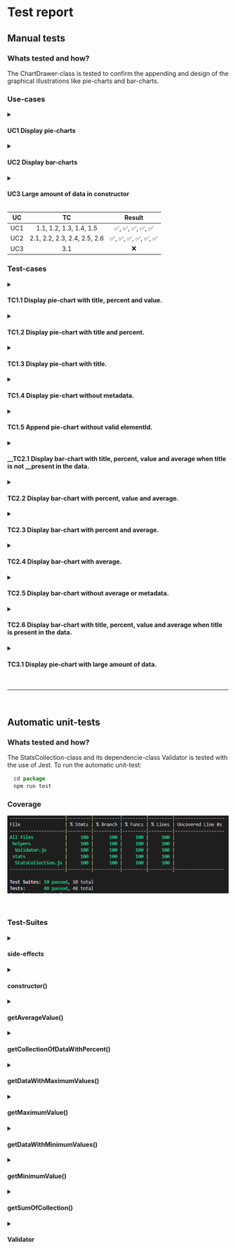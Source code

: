 # Test report

## Manual tests

### __Whats tested and how?__

The ChartDrawer-class is tested to confirm the appending and design of the graphical illustrations like pie-charts and bar-charts.

### __Use-cases__

<details>

<summary>

#### __UC1 Display pie-charts__

</summary>

__Precondition:__ Package is installed, all sections in `./test-app/src/js/index.js` is commented out, the `import` of the `ChartDrawer` on line 1 has been uncommented, also the script `npm run dev` has been entered at the location `./test-app`.

__Postcondition:__ The pie-charts are displayed in the browser except for the last pie-chart as no DOM element is being found.

### Mainscenario
1. As a developer I uncomment the section `[UC 1] Display pie-charts.` in `./test-app/src/js/index.js` and save the file.
2. I enter the url including the port to display the `index.html` in the browser.
3. The pie-charts are visible in the DOM.

</details>

<details>

<summary>

#### __UC2 Display bar-charts__

</summary>

__Precondition:__ Same as in UC1.

__Postcondition:__ The bar-charts are displayed in the browser with correct metadata.

### Mainscenario
1. As a developer I uncomment the section `[UC 2] Display bar-charts.` in `./test-app/src/js/index.js` and save the file.
2. I enter the url including the port to display the `index.html` in the browser.
3. The bar-charts are visible in the DOM.

</details>

<details>

<summary>

#### __UC3 Large amount of data in constructor__

</summary>

__Precondition:__ Same as in UC1.

__Postcondition:__ Tie pie-chart is displayed with 49 colors.

### Mainscenario
1. As a developer I uncomment the section `[UC 3] Large amount of data in constructor.` in `./test-app/src/js/index.js` and save the file.
2. I enter the url including the port to display the `index.html` in the browser.
3. The bar-charts are visible in the DOM.

</details>

| UC                 |   TC              |  Result                  |
|:------------------:|:-----------------:|:------------------------:|
| UC1                | 1.1, 1.2, 1.3, 1.4, 1.5             | :white_check_mark:, :white_check_mark:, :white_check_mark:, :white_check_mark:, :white_check_mark:       |
| UC2                | 2.1, 2.2, 2.3, 2.4, 2.5, 2.6             | :white_check_mark:, :white_check_mark:, :white_check_mark:, :white_check_mark:, :white_check_mark:, :white_check_mark:       |
| UC3                | 3.1             | :x:       |

### __Test-cases__

<details>

<summary>

#### __TC1.1 Display pie-chart with title, percent and value.__

</summary>

__Use case:__ UC1 Display pie-charts.

__Scenario:__ Visiting the url where the dev-server is running to see the pie-chart with metadata in the DOM.

__Precondition:__ Package is installed, all sections in `./test-app/src/js/index.js` is commented out, the `import` of the `ChartDrawer` on line 1 has been uncommented, also the script `npm run dev` has been entered at the location `./test-app`.

### Input

* As a developer I uncomment line 8, 10 and 12 in the `./test-app/src/js/index.js`.
* I save the file.
* I visit the url where the dev-server is running.

### Output

* The pie-chart is displayed with metadata `title`, `percent` and `value` according to the `data`-object in the `index.js`-file. 

</details>

<details>

<summary>

#### __TC1.2 Display pie-chart with title and percent.__

</summary>

__Use case:__ UC1 Display pie-charts.

__Scenario:__ Visiting the url where the dev-server is running to see the pie-chart with metadata in the DOM.

__Precondition:__ Same as TC1.1.

### Input

* As a developer I uncomment line 8, 10 and 13 in the `./test-app/src/js/index.js`.
* I save the file.
* I visit the url where the dev-server is running.

### Output

* The pie-chart is displayed with metadata `title` and `percent` but NOT `value` according to the `data`-object in the `index.js`-file.  

</details>

<details>

<summary>

#### __TC1.3 Display pie-chart with title.__

</summary>

__Use case:__ UC1 Display pie-charts.

__Scenario:__ Visiting the url where the dev-server is running to see the pie-chart with metadata in the DOM.

__Precondition:__ Same as TC1.1.

### Input

* As a developer I uncomment line 8, 10 and 14 in the `./test-app/src/js/index.js`.
* I save the file.
* I visit the url where the dev-server is running.

### Output

* The pie-chart is displayed with metadata `title` but NOT with `percent` or `value` according to the `data`-object in the `index.js`-file.  

</details>

<details>

<summary>

#### __TC1.4 Display pie-chart without metadata.__

</summary>

__Use case:__ UC1 Display pie-charts.

__Scenario:__ Visiting the url where the dev-server is running to see the pie-chart with metadata in the DOM.

__Precondition:__ Same as TC1.1.

### Input

* As a developer I uncomment line 8, 10 and 15 in the `./test-app/src/js/index.js`.
* I save the file.
* I visit the url where the dev-server is running.

### Output

* The pie-chart is displayed without any meta-data.

</details>

<details>

<summary>

#### __TC1.5 Append pie-chart without valid elementId.__

</summary>

__Use case:__ UC1 Display pie-charts.

__Scenario:__ Visiting the url where the dev-server is running to see the pie-chart with metadata in the DOM.

__Precondition:__ Same as TC1.1.

### Input

* As a developer I uncomment line 8, 10 and 16 in the `./test-app/src/js/index.js`.
* I save the file.
* I visit the url where the dev-server is running.

### Output

* The pie-chart is not displayed in the DOM, but an error-message is logged in the console with the text `No element found in the DOM.`.

</details>

<details>

<summary>

#### __TC2.1 Display bar-chart with title, percent, value and average when title is not __present in the data.

</summary>

__Use case:__ UC2 Display bar-charts.

__Scenario:__ Visiting the url where the dev-server is running to see the pie-chart with metadata in the DOM.

__Precondition:__ Package is installed, all sections in `./test-app/src/js/index.js` is commented out, the `import` of the `ChartDrawer` on line 1 has been uncommented, also the script `npm run dev` has been entered at the location `./test-app`.

### Input

* As a developer I uncomment line 23, 26 and 28 in the `./test-app/src/js/index.js`.
* I save the file.
* I visit the url where the dev-server is running.

### Output

* The bar-chart is displayed with metadata `percent` and `value` according to the `data2`-object in the `index.js`-file, but NOT with `title` as no title-property is in the data. The bar chart also displays a dotted line representing the `average`-value. 

</details>

<details>

<summary>

#### __TC2.2 Display bar-chart with percent, value and average.__

</summary>

__Use case:__ UC2 Display bar-charts.

__Scenario:__ Visiting the url where the dev-server is running to see the pie-chart with metadata in the DOM.

__Precondition:__ Same as TC2.1.

### Input

* As a developer I uncomment line 23, 26 and 29 in the `./test-app/src/js/index.js`.
* I save the file.
* I visit the url where the dev-server is running.

### Output

* The bar-chart is displayed with metadata `percent` and `value` according to the `data2`-object in the `index.js`-file, but NOT with `title`. The bar chart also displays a dotted line representing the `average`-value.

</details>

<details>

<summary>

#### __TC2.3 Display bar-chart with percent and average.__

</summary>

__Use case:__ UC2 Display bar-charts.

__Scenario:__ Visiting the url where the dev-server is running to see the pie-chart with metadata in the DOM.

__Precondition:__ Same as TC2.1.

### Input

* As a developer I uncomment line 23, 26 and 30 in the `./test-app/src/js/index.js`.
* I save the file.
* I visit the url where the dev-server is running.

### Output

* The bar-chart is displayed with metadata `percent` based on the `data2`-object in the `index.js`-file, but NOT with `title` or `value`. The bar chart also displays a dotted line representing the `average`-value.

</details>

<details>

<summary>

#### __TC2.4 Display bar-chart with average.__

</summary>

__Use case:__ UC2 Display bar-charts.

__Scenario:__ Visiting the url where the dev-server is running to see the pie-chart with metadata in the DOM.

__Precondition:__ Same as TC2.1.

### Input

* As a developer I uncomment line 23, 26 and 31 in the `./test-app/src/js/index.js`.
* I save the file.
* I visit the url where the dev-server is running.

### Output

* The bar-chart is displayed without any metadata but displays a dotted line representing the `average`-value.

</details>

<details>

<summary>

#### __TC2.5 Display bar-chart without average or metadata.__

</summary>

__Use case:__ UC2 Display bar-charts.

__Scenario:__ Visiting the url where the dev-server is running to see the pie-chart with metadata in the DOM.

__Precondition:__ Same as TC2.1.

### Input

* As a developer I uncomment line 23, 26 and 32 in the `./test-app/src/js/index.js`.
* I save the file.
* I visit the url where the dev-server is running.

### Output

* The bar-chart is displayed without any metadata and without dotted line for average.

</details>

<details>

<summary>

#### __TC2.6 Display bar-chart with title, percent, value and average when title is present in the data.__

</summary>

__Use case:__ UC2 Display bar-charts.

__Scenario:__ Visiting the url where the dev-server is running to see the pie-chart with metadata in the DOM.

__Precondition:__ Same as TC2.1.

### Input

* As a developer I uncomment line 24, 27 and 33 in the `./test-app/src/js/index.js`.
* I save the file.
* I visit the url where the dev-server is running.

### Output

* The bar-chart is displayed with metadata `percent`, `value` and `title` according to the `data3`-object in the `index.js`-file. The bar chart also displays a dotted line representing the `average`-value.

</details>

<details>

<summary>

#### __TC3.1 Display pie-chart with large amount of data.__

</summary>

__Use case:__ UC3 Large amount of data in constructor.

__Scenario:__ Visiting the url where the dev-server is running to see the pie-chart with metadata in the DOM.

__Precondition:__ Package is installed, all sections in `./test-app/src/js/index.js` is commented out, the `import` of the `ChartDrawer` on line 1 has been uncommented, also the script `npm run dev` has been entered at the location `./test-app`.

### Input

* As a developer I uncomment line 39, 41 and 42 in the `./test-app/src/js/index.js`.
* I save the file.
* I visit the url where the dev-server is running.

### Output

* The pie-chart is displayed with 49 colors representing the data in the `data3`-object. 

</details>

<br>

<hr>

<br>

## Automatic unit-tests

### Whats tested and how?

The StatsCollection-class and its dependencie-class Validator is tested with the use of Jest.
To run the automatic unit-test:

```javascript
  cd package
  npm run test
```

### __Coverage__

![Coverage](coverage.png)

<br>

### __Test-Suites__

<details>

<summary>

#### side-effects

</summary>

```javascript
describe('side-effects', () => {
  describe('get data', () => {
    it('accessing collectionOfData-property should return a copy of the original data', () => {
      const data = [10, 12]
      const statsCollection = new StatsCollection(data)
      expect(statsCollection.collectionOfData).not.toBe(data)
    })
  })
})
```

</details>

<details>

<summary>

#### constructor()

</summary>

```javascript
describe('instance', () => {
  describe('create instance', () => {
    it(`passing [{ value: 25 }, 20, { value: 13 }] should throw TypeError with the custom message '${ERROR_MESSAGE_NOT_VALID_COLLECTION}'`, () => {
      const data = [{ value: 25 }, 20, { value: 13 }]

      expect(() => {
        const statsCollection = new StatsCollection(data)
      }).toThrow(new TypeError(ERROR_MESSAGE_NOT_VALID_COLLECTION))
    })

    it(`passing [{ name: 'Ada' }, { value: 13 }] should throw TypeError with the custom message '${ERROR_MESSAGE_NOT_VALID_COLLECTION}'`, () => {
      const data = [{ name: 'Ada' }, { value: 13 }]

      expect(() => {
        const statsCollection = new StatsCollection(data)
      }).toThrow(new TypeError(ERROR_MESSAGE_NOT_VALID_COLLECTION))
    })

    it(`passing [20, '13'] should throw TypeError with the custom message '${ERROR_MESSAGE_NOT_VALID_COLLECTION}'`, () => {
      const data = [20, '13']

      expect(() => {
        const statsCollection = new StatsCollection(data)
      }).toThrow(new TypeError(ERROR_MESSAGE_NOT_VALID_COLLECTION))
    })

    it(`passing 20 should throw TypeError with the custom message '${ERROR_MESSAGE_NOT_VALID_COLLECTION}'`, () => {
      const data = 20

      expect(() => {
        const statsCollection = new StatsCollection(data)
      }).toThrow(new TypeError(ERROR_MESSAGE_NOT_VALID_COLLECTION))
    })

    it(`passing [20, -10] should throw TypeError with the custom message '${ERROR_MESSAGE_NOT_VALID_COLLECTION}'`, () => {
      const data = [20, -10]

      expect(() => {
        const statsCollection = new StatsCollection(data)
      }).toThrow(new TypeError(ERROR_MESSAGE_NOT_VALID_COLLECTION))
    })

    it(`passing [{ value: 20 }, { value: -10 }] should throw TypeError with the custom message '${ERROR_MESSAGE_NOT_VALID_COLLECTION}'`, () => {
      const data = [{ value: 20 }, { value: -10 }]

      expect(() => {
        const statsCollection = new StatsCollection(data)
      }).toThrow(new TypeError(ERROR_MESSAGE_NOT_VALID_COLLECTION))
    })

    it('passing [20, 100] should NOT throw a TypeError', () => {
      const data = [20, 100]

      expect(() => {
        const statsCollection = new StatsCollection(data)
      }).not.toThrow(new TypeError())
    })

    it('passing [{ value: 100 }, { value: 12 }] should NOT throw a TypeError', () => {
      const data = [{ value: 100 }, { value: 12 }]

      expect(() => {
        const statsCollection = new StatsCollection(data)
      }).not.toThrow(new TypeError())
    })
  })
})
```

</details>

<details>

<summary>

#### getAverageValue()

</summary>

```javascript
describe('average', () => {
  describe('return value', () => {
    it('from a collection of [10, 12, 8, 2] the method should return 8', () => {
      const data = [10, 12, 8, 2]
      const statsCollection = new StatsCollection(data)
      expect(statsCollection.getAveregeValue()).toBe(8)
    })

    it('from a collection of [{ value: 10 }, { value: 8 }, { value: 3}] the method should return 7', () => {
      const data = [{ value: 10 }, { value: 8 }, { value: 3 }]
      const statsCollection = new StatsCollection(data)
      expect(statsCollection.getAveregeValue()).toBe(7)
    })
  })
})
```

</details>

<details>

<summary>

#### getCollectionOfDataWithPercent()

</summary>

```javascript
describe('collection with percent', () => {
  describe('return value', () => {
    it('from a collection of [10, 12, 3, 18] the method should return [{ value: 10, percent: 0.23255813953488372 }, { value: 12, percent: 0.27906976744186046 }, { value: 3, percent: 0.06976744186046512 }, { value: 18, percent: 0.4186046511627907 }]', () => {
      const data = [10, 12, 3, 18]
      const statsCollection = new StatsCollection(data)
      expect(statsCollection.getCollectionOfDataWithPercent()).toEqual([{ value: 10, percent: 0.23255813953488372 }, { value: 12, percent: 0.27906976744186046 }, { value: 3, percent: 0.06976744186046512 }, { value: 18, percent: 0.4186046511627907 }])
    })

    it('from a collection of [{ title: "a", value: 10 }, { title: "b", value: 12 }, { title: "c", value: 3 }, { title: "d", value: 18 }] the method should return [{ percent: 0.23255813953488372, title: "a", value: 10 }, { percent: 0.27906976744186046, title: "b", value: 12 }, { percent: 0.06976744186046512, title: "c", value: 3 }, { percent: 0.4186046511627907, title: "d", value: 18 }]', () => {
      const data = [{ title: 'a', value: 10 }, { title: 'b', value: 12 }, { title: 'c', value: 3 }, { title: 'd', value: 18 }]
      const statsCollection = new StatsCollection(data)
      expect(statsCollection.getCollectionOfDataWithPercent()).toEqual([{ percent: 0.23255813953488372, title: 'a', value: 10 }, { percent: 0.27906976744186046, title: 'b', value: 12 }, { percent: 0.06976744186046512, title: 'c', value: 3 }, { percent: 0.4186046511627907, title: 'd', value: 18 }])
    })
  })
})
```

</details>

<details>

<summary>

#### getDataWithMaximumValues()

</summary>

```javascript
describe('data with maximum', () => {
  describe('return value', () => {
    it('from a collection of [10, 12, 3, 18] the method should return [18]', () => {
      const data = [10, 12, 3, 18]
      const statsCollection = new StatsCollection(data)
      expect(statsCollection.getDataWithMaximumValues()).toEqual([18])
    })

    it('from a collection of [10, 12, 3, 13, 13] the method should return [13, 13]', () => {
      const data = [10, 12, 3, 13, 13]
      const statsCollection = new StatsCollection(data)
      expect(statsCollection.getDataWithMaximumValues()).toEqual([13, 13])
    })

    it('from a collection of [{ value: 1 }, { value: 3 }] the method should return [{ value: 3 }]', () => {
      const data = [{ value: 1 }, { value: 3 }]
      const statsCollection = new StatsCollection(data)
      expect(statsCollection.getDataWithMaximumValues()).toEqual([{ value: 3 }])
    })

    it('from a collection of [{ title: "a", value: 10 }, { title: "b", value: 3 }, { title: "c", value: 10 }] the method should return [{ title: "a", value: 10 }, { title: "c", value: 10 }]', () => {
      const data = [{ title: 'a', value: 10 }, { title: 'b', value: 3 }, { title: 'c', value: 10 }]
      const statsCollection = new StatsCollection(data)
      expect(statsCollection.getDataWithMaximumValues()).toEqual([{ title: 'a', value: 10 }, { title: 'c', value: 10 }])
    })
  })
})
```

</details>

<details>

<summary>

#### getMaximumValue()

</summary>

```javascript
describe('maximum', () => {
  describe('return value', () => {
    it('from a collection of [10, 12, 3, 18] the method should return 18', () => {
      const data = [10, 12, 3, 18]
      const statsCollection = new StatsCollection(data)
      expect(statsCollection.getMaximumValue()).toBe(18)
    })

    it('from a collection of [{ value: 10 }, { value: 20 }] the method should return 20', () => {
      const data = [{ value: 10 }, { value: 20 }]
      const statsCollection = new StatsCollection(data)
      expect(statsCollection.getMaximumValue()).toBe(20)
    })
  })
})
```

</details>

<details>

<summary>

#### getDataWithMinimumValues()

</summary>

```javascript
describe('data with minimum', () => {
  describe('return value', () => {
    it('from a collection of [10, 12, 3, 18] the method should return [3]', () => {
      const data = [10, 12, 3, 18]
      const statsCollection = new StatsCollection(data)
      expect(statsCollection.getDataWithMinimumValues()).toEqual([3])
    })

    it('from a collection of [10, 12, 3, 13, 3] the method should return [3, 3]', () => {
      const data = [10, 12, 3, 13, 3]
      const statsCollection = new StatsCollection(data)
      expect(statsCollection.getDataWithMinimumValues()).toEqual([3, 3])
    })

    it('from a collection of [{ value: 1 }, { value: 3 }] the method should return [{ value: 1 }]', () => {
      const data = [{ value: 1 }, { value: 3 }]
      const statsCollection = new StatsCollection(data)
      expect(statsCollection.getDataWithMinimumValues()).toEqual([{ value: 1 }])
    })

    it('from a collection of [{ title: "a", value: 10 }, { title: "b", value: 3 }, { title: "c", value: 3 }] the method should return [{ title: "b", value: 3 }, { title: "c", value: 3 }]', () => {
      const data = [{ title: 'a', value: 10 }, { title: 'b', value: 3 }, { title: 'c', value: 3 }]
      const statsCollection = new StatsCollection(data)
      expect(statsCollection.getDataWithMinimumValues()).toEqual([{ title: 'b', value: 3 }, { title: 'c', value: 3 }])
    })
  })
})
```

</details>

<details>

<summary>

#### getMinimumValue()

</summary>

```javascript
describe('minimum', () => {
  describe('return value', () => {
    it('from a collection of [10, 12, 3, 18] the method should return 3', () => {
      const data = [10, 12, 3, 18]
      const statsCollection = new StatsCollection(data)
      expect(statsCollection.getMinimumValue()).toBe(3)
    })

    it('from a collection of [{ value: 10 }, { value: 20 }] the method should return 10', () => {
      const data = [{ value: 10 }, { value: 20 }]
      const statsCollection = new StatsCollection(data)
      expect(statsCollection.getMinimumValue()).toBe(10)
    })
  })
})
```

</details>

<details>

<summary>

#### getSumOfCollection()

</summary>

```javascript
describe('sum', () => {
  describe('return value', () => {
    it('from a collection of [10, 12, 3, 18] the method should return 43', () => {
      const data = [10, 12, 3, 18]
      const statsCollection = new StatsCollection(data)
      expect(statsCollection.getSumOfCollection()).toBe(43)
    })

    it('from a collection of [{ value: 10 }, { value: 20 }] the method should return 30', () => {
      const data = [{ value: 10 }, { value: 20 }]
      const statsCollection = new StatsCollection(data)
      expect(statsCollection.getSumOfCollection()).toBe(30)
    })
  })
})
```

</details>

<details>

<summary>

#### Validator

</summary>

```javascript
// ------------------------------------------------------------------------------
//  valid object
// ------------------------------------------------------------------------------
describe('valid object', () => {
  describe('return value', () => {
    it('should return true when argument is { value: 12 }', () => {
      const validator = new Validator()
      expect(validator.isObjectWithPositiveNumberInValueProperty({ value: 12 })).toBe(true)
    })

    it('should return false when argument is 12', () => {
      const validator = new Validator()
      expect(validator.isObjectWithPositiveNumberInValueProperty(12)).toBe(false)
    })

    it('should return false when argument is { value: "12" }', () => {
      const validator = new Validator()
      expect(validator.isObjectWithPositiveNumberInValueProperty({ value: '12' })).toBe(false)
    })

    it('should return false when argument is { value: NaN }', () => {
      const validator = new Validator()
      expect(validator.isObjectWithPositiveNumberInValueProperty({ value: NaN })).toBe(false)
    })
  })
})

// ------------------------------------------------------------------------------
//  positive number
// ------------------------------------------------------------------------------
describe('positive number', () => {
  describe('return value', () => {
    it('should return true when argument is 1', () => {
      const validator = new Validator()
      expect(validator.isPositiveNumber(1)).toBe(true)
    })

    it('should return true when argument is 0', () => {
      const validator = new Validator()
      expect(validator.isPositiveNumber(0)).toBe(true)
    })

    it('should return false when argument is -2', () => {
      const validator = new Validator()
      expect(validator.isPositiveNumber(-2)).toBe(false)
    })

    it('should return false when argument is "10"', () => {
      const validator = new Validator()
      expect(validator.isPositiveNumber('10')).toBe(false)
    })

    it('should return false when argument is NaN', () => {
      const validator = new Validator()
      expect(validator.isPositiveNumber(NaN)).toBe(false)
    })
  })
})

// ------------------------------------------------------------------------------
//  valid stats array
// ------------------------------------------------------------------------------
describe('valid stats array', () => {
  describe('return value', () => {
    it('should return false when argument is [{ value: 25 }, 20, { value: 13 }]', () => {
      const validator = new Validator()
      expect(validator.isValidStatsArray([{ value: 25 }, 20, { value: 13 }])).toBe(false)
    })

    it('should return false when argument is [{ name: "Ada" }, { value: 13 }]', () => {
      const validator = new Validator()
      expect(validator.isValidStatsArray([{ name: 'Ada' }, { value: 13 }])).toBe(false)
    })

    it('should return false when argument is [20, "13"]', () => {
      const validator = new Validator()
      expect(validator.isValidStatsArray([20, '13'])).toBe(false)
    })

    it('should return false when argument is 20', () => {
      const validator = new Validator()
      expect(validator.isValidStatsArray(20)).toBe(false)
    })

    it('should return false when argument is [20, -10]', () => {
      const validator = new Validator()
      expect(validator.isValidStatsArray([20, -10])).toBe(false)
    })

    it('should return false when argument is [{ value: 20 }, { value: -10 }]', () => {
      const validator = new Validator()
      expect(validator.isValidStatsArray([{ value: 20 }, { value: -10 }])).toBe(false)
    })

    it('should return true when argument is [20, 100]', () => {
      const validator = new Validator()
      expect(validator.isValidStatsArray([20, 100])).toBe(true)
    })

    it('should return true when argument is [{ value: 100 }, { value: 12 }]', () => {
      const validator = new Validator()
      expect(validator.isValidStatsArray([{ value: 100 }, { value: 12 }])).toBe(true)
    })
  })
})

// ------------------------------------------------------------------------------
//  object
// ------------------------------------------------------------------------------
describe('object', () => {
  describe('return value', () => {
    it('should return true when argument is {}', () => {
      const validator = new Validator()
      expect(validator.isObject({})).toBe(true)
    })

    it('should return true when argument is { title: "a" }', () => {
      const validator = new Validator()
      expect(validator.isObject({ title: 'a' })).toBe(true)
    })

    it('should return false when argument is [{ value: 13 }]', () => {
      const validator = new Validator()
      expect(validator.isObject([{ value: 13 }])).toBe(false)
    })

    it('should return false when argument is null', () => {
      const validator = new Validator()
      expect(validator.isObject(null)).toBe(false)
    })
  })
})
```

</details>
